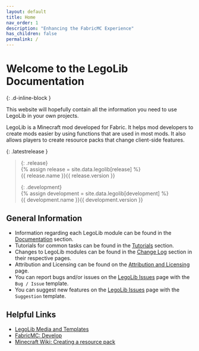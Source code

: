 ```yaml
---
layout: default
title: Home
nav_order: 1
description: "Enhancing the FabricMC Experience"
has_children: false
permalink: /
---
```

# Welcome to the LegoLib Documentation  
{: .d-inline-block }  

This website will hopefully contain all the information you need to use LegoLib in your own projects.  

LegoLib is a Minecraft mod developed for Fabric. It helps mod developers to create mods easier by using functions that are used in most mods. It also allows players to create resource packs that change client-side features.  

{: .latestrelease }  
>  
> {: .release}  
> {% assign release = site.data.legolib[release] %}  
> {{ release.name }}{{ release.version }}  
>  
> {: .development}  
> {% assign development = site.data.legolib[development] %}  
> {{ development.name }}{{ development.version }}  


## General Information  

 - Information regarding each LegoLib module can be found in the [Documentation](https://legolib-fabric.mclegoman.com/docs) section.  
 - Tutorials for common tasks can be found in the [Tutorials](https://legolib-fabric.mclegoman.com/tutorials) section.  
 - Changes to LegoLib modules can be found in the [Change Log](https://legolib-fabric.mclegoman.com/changelog) section in their respective pages.  
 - Attribution and Licensing can be found on the [Attribution and Licensing](https://legolib-fabric.mclegoman.com/license) page.  
 - You can report bugs and/or issues on the [LegoLib Issues](https://github.com/LegoLib-Fabric/LegoLib/issues/new/choose) page with the `Bug / Issue` template.  
 - You can suggest new features on the [LegoLib Issues](https://github.com/LegoLib-Fabric/LegoLib/issues/new/choose) page with the `Suggestion` template.  

## Helpful Links  

 - [LegoLib Media and Templates](https://github.com/LegoLib-Fabric/community)  
 - [FabricMC: Develop](https://fabricmc.net/develop)  
 - [Minecraft Wiki: Creating a resource pack](https://minecraft.fandom.com/wiki/Tutorials/Creating_a_resource_pack)  